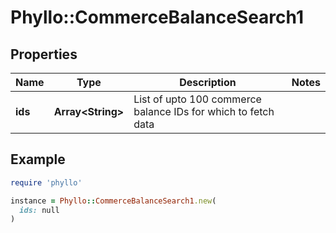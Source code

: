 # Phyllo::CommerceBalanceSearch1

## Properties

| Name | Type | Description | Notes |
| ---- | ---- | ----------- | ----- |
| **ids** | **Array&lt;String&gt;** | List of upto 100 commerce balance IDs for which to fetch data |  |

## Example

```ruby
require 'phyllo'

instance = Phyllo::CommerceBalanceSearch1.new(
  ids: null
)
```

